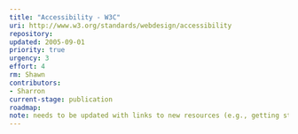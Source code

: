 ```yaml
---
title: "Accessibility - W3C"
uri: http://www.w3.org/standards/webdesign/accessibility
repository:
updated: 2005-09-01
priority: true
urgency: 3
effort: 4
rm: Shawn
contributors:
- Sharron
current-stage: publication
roadmap:
note: needs to be updated with links to new resources (e.g., getting started, easy checks)
---
```

